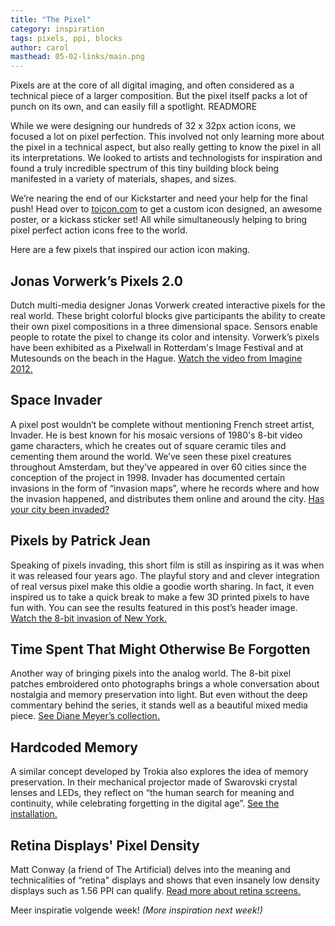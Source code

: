 ```yaml
---
title: "The Pixel"
category: inspiration
tags: pixels, ppi, blocks
author: carol
masthead: 05-02-links/main.png
---
```


Pixels are at the core of all digital imaging, and often considered as a technical piece of a larger composition. But the pixel itself packs a lot of punch on its own, and can easily fill a spotlight. READMORE

While we were designing our hundreds of 32 x 32px action icons, we focused a lot on pixel perfection. This involved not only learning more about the pixel in a technical aspect, but also really getting to know the pixel in all its interpretations. We looked to artists and technologists for inspiration and found a truly incredible spectrum of this tiny building block being manifested in a variety of materials, shapes, and sizes. 

We’re nearing the end of our Kickstarter and need your help for the final push! Head over to [toicon.com](http://www.toicon.com) to get a custom icon designed, an awesome poster, or a kickass sticker set! All while simultaneously helping to bring pixel perfect action icons free to the world. 

Here are a few pixels that inspired our action icon making. 

## Jonas Vorwerk’s Pixels 2.0
Dutch multi-media designer Jonas Vorwerk created interactive pixels for the real world. These bright colorful blocks give participants the ability to create their own pixel compositions in a three dimensional space. Sensors enable people to rotate the pixel to change its color and intensity. Vorwerk’s pixels have been exhibited as a Pixelwall in Rotterdam's Image Festival and at Mutesounds on the beach in the Hague. [Watch the video from Imagine 2012.](http://vimeo.com/39435007)

## Space Invader
A pixel post wouldn‘t be complete without mentioning French street artist, Invader. He is best known for his mosaic versions of 1980's 8-bit video game characters, which he creates out of square ceramic tiles and cementing them around the world. We’ve seen these pixel creatures throughout Amsterdam, but they’ve appeared in over 60 cities since the conception of the project in 1998. Invader has documented certain invasions in the form of “invasion maps”, where he records where and how the invasion happened, and distributes them online and around the city. [Has your city been invaded?](http://www.space-invaders.com/som.html)

## Pixels by Patrick Jean
Speaking of pixels invading, this short film is still as inspiring as it was when it was released four years ago. The playful story and and clever integration of real versus pixel make this oldie a goodie worth sharing. In fact, it even inspired us to take a quick break to make a few 3D printed pixels to have fun with. You can see the results featured in this post’s header image. [Watch the 8-bit invasion of New York.](http://vimeo.com/10829255)

## Time Spent That Might Otherwise Be Forgotten
Another way of bringing pixels into the analog world. The 8-bit pixel patches embroidered onto photographs brings a whole conversation about nostalgia and memory preservation into light. But even without the deep commentary behind the series, it stands well as a beautiful mixed media piece. [See Diane Meyer’s collection.](http://www.dianemeyer.net/sewing/time_spent_that_might_otherwise_be_forgotten/Sewn.html)

## Hardcoded Memory
A similar concept developed by Trokia also explores the idea of memory preservation. In their mechanical projector made of Swarovski crystal lenses and LEDs, they reflect on “the human search for meaning and continuity, while celebrating forgetting in the digital age”. [See the installation.](http://www.dezeen.com/2012/09/13/hardcoded-memory-by-troika/)

## Retina Displays' Pixel Density
Matt Conway (a friend of The Artificial) delves into the meaning and technicalities of “retina" displays and shows that even insanely low density displays such as 1.56 PPI can qualify. [Read more about retina screens.](http://simplecontraption.com/2013/10/15/retina-at-under-2-dpi/)

Meer inspiratie volgende week! _(More inspiration next week!)_
